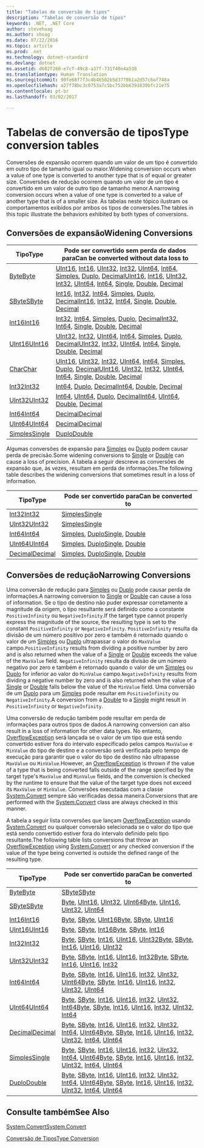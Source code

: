 ```yaml
---
title: "Tabelas de conversão de tipos"
description: "Tabelas de conversão de tipos"
keywords: .NET, .NET Core
author: stevehoag
ms.author: shoag
ms.date: 07/22/2016
ms.topic: article
ms.prod: .net
ms.technology: dotnet-standard
ms.devlang: dotnet
ms.assetid: d602f260-e7cf-49c8-a37f-731f40e4a538
ms.translationtype: Human Translation
ms.sourcegitcommit: 90fe68f7f3c4b46502b5d3770b1a2d57c6af748a
ms.openlocfilehash: a27f78bc3c0753a7c5bc752bb6391839bfc21e75
ms.contentlocale: pt-br
ms.lasthandoff: 03/02/2017

---
```


# <a name="type-conversion-tables"></a><span data-ttu-id="612e5-104">Tabelas de conversão de tipos</span><span class="sxs-lookup"><span data-stu-id="612e5-104">Type conversion tables</span></span>

<span data-ttu-id="612e5-105">Conversões de expansão ocorrem quando um valor de um tipo é convertido em outro tipo de tamanho igual ou maior.</span><span class="sxs-lookup"><span data-stu-id="612e5-105">Widening conversion occurs when a value of one type is converted to another type that is of equal or greater size.</span></span> <span data-ttu-id="612e5-106">Conversões de redução ocorrem quando um valor de um tipo é convertido em um valor de outro tipo de tamanho menor.</span><span class="sxs-lookup"><span data-stu-id="612e5-106">A narrowing conversion occurs when a value of one type is converted to a value of another type that is of a smaller size.</span></span> <span data-ttu-id="612e5-107">As tabelas neste tópico ilustram os comportamentos exibidos por ambos os tipos de conversões.</span><span class="sxs-lookup"><span data-stu-id="612e5-107">The tables in this topic illustrate the behaviors exhibited by both types of conversions.</span></span>

## <a name="widening-conversions"></a><span data-ttu-id="612e5-108">Conversões de expansão</span><span class="sxs-lookup"><span data-stu-id="612e5-108">Widening Conversions</span></span>

<span data-ttu-id="612e5-109">Tipo</span><span class="sxs-lookup"><span data-stu-id="612e5-109">Type</span></span> | <span data-ttu-id="612e5-110">Pode ser convertido sem perda de dados para</span><span class="sxs-lookup"><span data-stu-id="612e5-110">Can be converted without data loss to</span></span>
---- | -------------------------------------
[<span data-ttu-id="612e5-111">Byte</span><span class="sxs-lookup"><span data-stu-id="612e5-111">Byte</span></span>](xref:System.Byte) | <span data-ttu-id="612e5-112">[UInt16](xref:System.UInt16), [Int16](xref:System.Int16), [UInt32](xref:System.UInt32), [Int32](xref:System.Int32), [UInt64](xref:System.UInt64), [Int64](xref:System.Int64), [Simples](xref:System.Single), [Duplo](xref:System.Double), [Decimal](xref:System.Decimal)</span><span class="sxs-lookup"><span data-stu-id="612e5-112">[UInt16](xref:System.UInt16), [Int16](xref:System.Int16), [UInt32](xref:System.UInt32), [Int32](xref:System.Int32), [UInt64](xref:System.UInt64), [Int64](xref:System.Int64), [Single](xref:System.Single), [Double](xref:System.Double), [Decimal](xref:System.Decimal)</span></span>
[<span data-ttu-id="612e5-113">SByte</span><span class="sxs-lookup"><span data-stu-id="612e5-113">SByte</span></span>](xref:System.SByte) | <span data-ttu-id="612e5-114">[Int16](xref:System.Int16), [Int32](xref:System.Int32), [Int64](xref:System.Int64), [Simples](xref:System.Single), [Duplo](xref:System.Double), [Decimal](xref:System.Decimal)</span><span class="sxs-lookup"><span data-stu-id="612e5-114">[Int16](xref:System.Int16), [Int32](xref:System.Int32), [Int64](xref:System.Int64), [Single](xref:System.Single), [Double](xref:System.Double), [Decimal](xref:System.Decimal)</span></span>
[<span data-ttu-id="612e5-115">Int16</span><span class="sxs-lookup"><span data-stu-id="612e5-115">Int16</span></span>](xref:System.Int16) | <span data-ttu-id="612e5-116">[Int32](xref:System.Int32), [Int64](xref:System.Int64), [Simples](xref:System.Single), [Duplo](xref:System.Double), [Decimal](xref:System.Decimal)</span><span class="sxs-lookup"><span data-stu-id="612e5-116">[Int32](xref:System.Int32), [Int64](xref:System.Int64), [Single](xref:System.Single), [Double](xref:System.Double), [Decimal](xref:System.Decimal)</span></span>
[<span data-ttu-id="612e5-117">UInt16</span><span class="sxs-lookup"><span data-stu-id="612e5-117">UInt16</span></span>](xref:System.UInt16) | <span data-ttu-id="612e5-118">[UInt32](xref:System.UInt32), [Int32](xref:System.Int32), [UInt64](xref:System.UInt64), [Int64](xref:System.Int64), [Simples](xref:System.Single), [Duplo](xref:System.Double), [Decimal](xref:System.Decimal)</span><span class="sxs-lookup"><span data-stu-id="612e5-118">[UInt32](xref:System.UInt32), [Int32](xref:System.Int32), [UInt64](xref:System.UInt64), [Int64](xref:System.Int64), [Single](xref:System.Single), [Double](xref:System.Double), [Decimal](xref:System.Decimal)</span></span>
[<span data-ttu-id="612e5-119">Char</span><span class="sxs-lookup"><span data-stu-id="612e5-119">Char</span></span>](xref:System.Char) | <span data-ttu-id="612e5-120">[UInt16](xref:System.UInt16), [UInt32](xref:System.UInt32), [Int32](xref:System.Int32), [UInt64](xref:System.UInt64), [Int64](xref:System.Int64), [Simples](xref:System.Single), [Duplo](xref:System.Double), [Decimal](xref:System.Decimal)</span><span class="sxs-lookup"><span data-stu-id="612e5-120">[UInt16](xref:System.UInt16), [UInt32](xref:System.UInt32), [Int32](xref:System.Int32), [UInt64](xref:System.UInt64), [Int64](xref:System.Int64), [Single](xref:System.Single), [Double](xref:System.Double), [Decimal](xref:System.Decimal)</span></span>
[<span data-ttu-id="612e5-121">Int32</span><span class="sxs-lookup"><span data-stu-id="612e5-121">Int32</span></span>](xref:System.Int32) | <span data-ttu-id="612e5-122">[Int64](xref:System.Int64), [Duplo](xref:System.Double), [Decimal](xref:System.Decimal)</span><span class="sxs-lookup"><span data-stu-id="612e5-122">[Int64](xref:System.Int64), [Double](xref:System.Double), [Decimal](xref:System.Decimal)</span></span>
[<span data-ttu-id="612e5-123">UInt32</span><span class="sxs-lookup"><span data-stu-id="612e5-123">UInt32</span></span>](xref:System.UInt32) | <span data-ttu-id="612e5-124">[Int64](xref:System.Int64), [UInt64](xref:System.UInt64), [Duplo](xref:System.Double), [Decimal](xref:System.Decimal)</span><span class="sxs-lookup"><span data-stu-id="612e5-124">[Int64](xref:System.Int64), [UInt64](xref:System.UInt64), [Double](xref:System.Double), [Decimal](xref:System.Decimal)</span></span>
[<span data-ttu-id="612e5-125">Int64</span><span class="sxs-lookup"><span data-stu-id="612e5-125">Int64</span></span>](xref:System.Int64) | [<span data-ttu-id="612e5-126">Decimal</span><span class="sxs-lookup"><span data-stu-id="612e5-126">Decimal</span></span>](xref:System.Decimal)
[<span data-ttu-id="612e5-127">UInt64</span><span class="sxs-lookup"><span data-stu-id="612e5-127">UInt64</span></span>](xref:System.UInt64) | [<span data-ttu-id="612e5-128">Decimal</span><span class="sxs-lookup"><span data-stu-id="612e5-128">Decimal</span></span>](xref:System.Decimal)
[<span data-ttu-id="612e5-129">Simples</span><span class="sxs-lookup"><span data-stu-id="612e5-129">Single</span></span>](xref:System.Single) | [<span data-ttu-id="612e5-130">Duplo</span><span class="sxs-lookup"><span data-stu-id="612e5-130">Double</span></span>](xref:System.Double)

<span data-ttu-id="612e5-131">Algumas conversões de expansão para [Simples](xref:System.Single) ou [Duplo](xref:System.Double) podem causar perda de precisão.</span><span class="sxs-lookup"><span data-stu-id="612e5-131">Some widening conversions to [Single](xref:System.Single) or [Double](xref:System.Double) can cause a loss of precision.</span></span> <span data-ttu-id="612e5-132">A tabela a seguir descreve as conversões de expansão que, às vezes, resultam em perda de informações.</span><span class="sxs-lookup"><span data-stu-id="612e5-132">The following table describes the widening conversions that sometimes result in a loss of information.</span></span>

<span data-ttu-id="612e5-133">Tipo</span><span class="sxs-lookup"><span data-stu-id="612e5-133">Type</span></span> | <span data-ttu-id="612e5-134">Pode ser convertido para</span><span class="sxs-lookup"><span data-stu-id="612e5-134">Can be converted to</span></span>
---- | -------------------
[<span data-ttu-id="612e5-135">Int32</span><span class="sxs-lookup"><span data-stu-id="612e5-135">Int32</span></span>](xref:System.Int32) | [<span data-ttu-id="612e5-136">Simples</span><span class="sxs-lookup"><span data-stu-id="612e5-136">Single</span></span>](xref:System.Single)
[<span data-ttu-id="612e5-137">UInt32</span><span class="sxs-lookup"><span data-stu-id="612e5-137">UInt32</span></span>](xref:System.UInt32) | [<span data-ttu-id="612e5-138">Simples</span><span class="sxs-lookup"><span data-stu-id="612e5-138">Single</span></span>](xref:System.Single)
[<span data-ttu-id="612e5-139">Int64</span><span class="sxs-lookup"><span data-stu-id="612e5-139">Int64</span></span>](xref:System.Int64) | <span data-ttu-id="612e5-140">[Simples](xref:System.Single), [Duplo](xref:System.Double)</span><span class="sxs-lookup"><span data-stu-id="612e5-140">[Single](xref:System.Single), [Double](xref:System.Double)</span></span>
[<span data-ttu-id="612e5-141">UInt64</span><span class="sxs-lookup"><span data-stu-id="612e5-141">UInt64</span></span>](xref:System.UInt64) | <span data-ttu-id="612e5-142">[Simples](xref:System.Single), [Duplo](xref:System.Double)</span><span class="sxs-lookup"><span data-stu-id="612e5-142">[Single](xref:System.Single), [Double](xref:System.Double)</span></span>
[<span data-ttu-id="612e5-143">Decimal</span><span class="sxs-lookup"><span data-stu-id="612e5-143">Decimal</span></span>](xref:System.Decimal) | <span data-ttu-id="612e5-144">[Simples](xref:System.Single), [Duplo](xref:System.Double)</span><span class="sxs-lookup"><span data-stu-id="612e5-144">[Single](xref:System.Single), [Double](xref:System.Double)</span></span>

## <a name="narrowing-conversions"></a><span data-ttu-id="612e5-145">Conversões de redução</span><span class="sxs-lookup"><span data-stu-id="612e5-145">Narrowing Conversions</span></span>

<span data-ttu-id="612e5-146">Uma conversão de redução para [Simples](xref:System.Single) ou [Duplo](xref:System.Double) pode causar perda de informações.</span><span class="sxs-lookup"><span data-stu-id="612e5-146">A narrowing conversion to [Single](xref:System.Single) or [Double](xref:System.Double) can cause a loss of information.</span></span> <span data-ttu-id="612e5-147">Se o tipo de destino não puder expressar corretamente a magnitude da origem, o tipo resultante será definido como a constante `PositiveInfinity` ou `NegativeInfinity`.</span><span class="sxs-lookup"><span data-stu-id="612e5-147">If the target type cannot properly express the magnitude of the source, the resulting type is set to the constant `PositiveInfinity` or `NegativeInfinity`.</span></span> <span data-ttu-id="612e5-148">`PositiveInfinity` resulta da divisão de um número positivo por zero e também é retornado quando o valor de um [Simples](xref:System.Single) ou [Duplo](xref:System.Double) ultrapassar o valor do `MaxValue` campo.</span><span class="sxs-lookup"><span data-stu-id="612e5-148">`PositiveInfinity` results from dividing a positive number by zero and is also returned when the value of a [Single](xref:System.Single) or [Double](xref:System.Double) exceeds the value of the `MaxValue` field.</span></span> <span data-ttu-id="612e5-149">`NegativeInfinity` resulta da divisão de um número negativo por zero e também é retornado quando o valor de um [Simples](xref:System.Single) ou [Duplo](xref:System.Double) for inferior ao valor do `MinValue` campo.</span><span class="sxs-lookup"><span data-stu-id="612e5-149">`NegativeInfinity` results from dividing a negative number by zero and is also returned when the value of a [Single](xref:System.Single) or [Double](xref:System.Double) falls below the value of the `MinValue` field.</span></span> <span data-ttu-id="612e5-150">Uma conversão de um [Duplo](xref:System.Double) para um [Simples](xref:System.Single) pode resultar em `PositiveInfinity` ou `NegativeInfinity`.</span><span class="sxs-lookup"><span data-stu-id="612e5-150">A conversion from a [Double](xref:System.Double) to a [Single](xref:System.Single) might result in `PositiveInfinity` or `NegativeInfinity`.</span></span>

<span data-ttu-id="612e5-151">Uma conversão de redução também pode resultar em perda de informações para outros tipos de dados.</span><span class="sxs-lookup"><span data-stu-id="612e5-151">A narrowing conversion can also result in a loss of information for other data types.</span></span> <span data-ttu-id="612e5-152">No entanto, [OverflowException](xref:System.OverflowException) será lançada se o valor de um tipo que está sendo convertido estiver fora do intervalo especificado pelos campos `MaxValue` e `MinValue` do tipo de destino e a conversão será verificada pelo tempo de execução para garantir que o valor do tipo de destino não ultrapasse `MaxValue` ou `MinValue`.</span><span class="sxs-lookup"><span data-stu-id="612e5-152">However, an [OverflowException](xref:System.OverflowException) is thrown if the value of a type that is being converted falls outside of the range specified by the target type's `MaxValue` and `MinValue` fields, and the conversion is checked by the runtime to ensure that the value of the target type does not exceed its `MaxValue` or `MinValue`.</span></span> <span data-ttu-id="612e5-153">Conversões executadas com a classe [System.Convert](xref:System.Convert) sempre são verificadas dessa maneira.</span><span class="sxs-lookup"><span data-stu-id="612e5-153">Conversions that are performed with the [System.Convert](xref:System.Convert) class are always checked in this manner.</span></span>

<span data-ttu-id="612e5-154">A tabela a seguir lista conversões que lançam [OverflowException](xref:System.OverflowException) usando [System.Convert](xref:System.Convert) ou qualquer conversão selecionada se o valor do tipo que está sendo convertido estiver fora do intervalo definido pelo tipo resultante.</span><span class="sxs-lookup"><span data-stu-id="612e5-154">The following table lists conversions that throw an [OverflowException](xref:System.OverflowException) using [System.Convert](xref:System.Convert) or any checked conversion if the value of the type being converted is outside the defined range of the resulting type.</span></span>

<span data-ttu-id="612e5-155">Tipo</span><span class="sxs-lookup"><span data-stu-id="612e5-155">Type</span></span> | <span data-ttu-id="612e5-156">Pode ser convertido para</span><span class="sxs-lookup"><span data-stu-id="612e5-156">Can be converted to</span></span>
---- | -------------------
[<span data-ttu-id="612e5-157">Byte</span><span class="sxs-lookup"><span data-stu-id="612e5-157">Byte</span></span>](xref:System.Byte) | [<span data-ttu-id="612e5-158">SByte</span><span class="sxs-lookup"><span data-stu-id="612e5-158">SByte</span></span>](xref:System.SByte)
[<span data-ttu-id="612e5-159">SByte</span><span class="sxs-lookup"><span data-stu-id="612e5-159">SByte</span></span>](xref:System.SByte) | <span data-ttu-id="612e5-160">[Byte](xref:System.Byte), [UInt16](xref:System.UInt16), [UInt32](xref:System.UInt32), [UInt64](xref:System.UInt64)</span><span class="sxs-lookup"><span data-stu-id="612e5-160">[Byte](xref:System.Byte), [UInt16](xref:System.UInt16), [UInt32](xref:System.UInt32), [UInt64](xref:System.UInt64)</span></span>
[<span data-ttu-id="612e5-161">Int16</span><span class="sxs-lookup"><span data-stu-id="612e5-161">Int16</span></span>](xref:System.Int16) | <span data-ttu-id="612e5-162">[Byte](xref:System.Byte), [SByte](xref:System.SByte), [UInt16](xref:System.UInt16)</span><span class="sxs-lookup"><span data-stu-id="612e5-162">[Byte](xref:System.Byte), [SByte](xref:System.SByte), [UInt16](xref:System.UInt16)</span></span>
[<span data-ttu-id="612e5-163">UInt16</span><span class="sxs-lookup"><span data-stu-id="612e5-163">UInt16</span></span>](xref:System.UInt16) | <span data-ttu-id="612e5-164">[Byte](xref:System.Byte), [SByte](xref:System.SByte), [Int16](xref:System.Int16)</span><span class="sxs-lookup"><span data-stu-id="612e5-164">[Byte](xref:System.Byte), [SByte](xref:System.SByte), [Int16](xref:System.Int16)</span></span>
[<span data-ttu-id="612e5-165">Int32</span><span class="sxs-lookup"><span data-stu-id="612e5-165">Int32</span></span>](xref:System.Int32) | <span data-ttu-id="612e5-166">[Byte](xref:System.Byte), [SByte](xref:System.SByte), [Int16](xref:System.Int16), [UInt16](xref:System.UInt16), [UInt32](xref:System.UInt32)</span><span class="sxs-lookup"><span data-stu-id="612e5-166">[Byte](xref:System.Byte), [SByte](xref:System.SByte), [Int16](xref:System.Int16), [UInt16](xref:System.UInt16), [UInt32](xref:System.UInt32)</span></span>
[<span data-ttu-id="612e5-167">UInt32</span><span class="sxs-lookup"><span data-stu-id="612e5-167">UInt32</span></span>](xref:System.UInt32) | <span data-ttu-id="612e5-168">[Byte](xref:System.Byte), [SByte](xref:System.SByte), [Int16](xref:System.Int16), [UInt16](xref:System.UInt16), [Int32](xref:System.Int32)</span><span class="sxs-lookup"><span data-stu-id="612e5-168">[Byte](xref:System.Byte), [SByte](xref:System.SByte), [Int16](xref:System.Int16), [UInt16](xref:System.UInt16), [Int32](xref:System.Int32)</span></span>
[<span data-ttu-id="612e5-169">Int64</span><span class="sxs-lookup"><span data-stu-id="612e5-169">Int64</span></span>](xref:System.Int64) | <span data-ttu-id="612e5-170">[Byte](xref:System.Byte), [SByte](xref:System.SByte), [Int16](xref:System.Int16), [UInt16](xref:System.UInt16), [Int32](xref:System.Int32), [UInt32](xref:System.UInt32), [UInt64](xref:System.UInt64)</span><span class="sxs-lookup"><span data-stu-id="612e5-170">[Byte](xref:System.Byte), [SByte](xref:System.SByte), [Int16](xref:System.Int16), [UInt16](xref:System.UInt16), [Int32](xref:System.Int32), [UInt32](xref:System.UInt32), [UInt64](xref:System.UInt64)</span></span>
[<span data-ttu-id="612e5-171">UInt64</span><span class="sxs-lookup"><span data-stu-id="612e5-171">UInt64</span></span>](xref:System.UInt64) | <span data-ttu-id="612e5-172">[Byte](xref:System.Byte), [SByte](xref:System.SByte), [Int16](xref:System.Int16), [UInt16](xref:System.UInt16), [Int32](xref:System.Int32), [UInt32](xref:System.UInt32), [Int64](xref:System.Int64)</span><span class="sxs-lookup"><span data-stu-id="612e5-172">[Byte](xref:System.Byte), [SByte](xref:System.SByte), [Int16](xref:System.Int16), [UInt16](xref:System.UInt16), [Int32](xref:System.Int32), [UInt32](xref:System.UInt32), [Int64](xref:System.Int64)</span></span>
[<span data-ttu-id="612e5-173">Decimal</span><span class="sxs-lookup"><span data-stu-id="612e5-173">Decimal</span></span>](xref:System.Decimal) | <span data-ttu-id="612e5-174">[Byte](xref:System.Byte), [SByte](xref:System.SByte), [Int16](xref:System.Int16), [UInt16](xref:System.UInt16), [Int32](xref:System.Int32), [UInt32](xref:System.UInt32), [Int64](xref:System.Int64), [UInt64](xref:System.UInt64)</span><span class="sxs-lookup"><span data-stu-id="612e5-174">[Byte](xref:System.Byte), [SByte](xref:System.SByte), [Int16](xref:System.Int16), [UInt16](xref:System.UInt16), [Int32](xref:System.Int32), [UInt32](xref:System.UInt32), [Int64](xref:System.Int64), [UInt64](xref:System.UInt64)</span></span>
[<span data-ttu-id="612e5-175">Simples</span><span class="sxs-lookup"><span data-stu-id="612e5-175">Single</span></span>](xref:System.Single) | <span data-ttu-id="612e5-176">[Byte](xref:System.Byte), [SByte](xref:System.SByte), [Int16](xref:System.Int16), [UInt16](xref:System.UInt16), [Int32](xref:System.Int32), [UInt32](xref:System.UInt32), [Int64](xref:System.Int64), [UInt64](xref:System.UInt64)</span><span class="sxs-lookup"><span data-stu-id="612e5-176">[Byte](xref:System.Byte), [SByte](xref:System.SByte), [Int16](xref:System.Int16), [UInt16](xref:System.UInt16), [Int32](xref:System.Int32), [UInt32](xref:System.UInt32), [Int64](xref:System.Int64), [UInt64](xref:System.UInt64)</span></span>
[<span data-ttu-id="612e5-177">Duplo</span><span class="sxs-lookup"><span data-stu-id="612e5-177">Double</span></span>](xref:System.Double) | <span data-ttu-id="612e5-178">[Byte](xref:System.Byte), [SByte](xref:System.SByte), [Int16](xref:System.Int16), [UInt16](xref:System.UInt16), [Int32](xref:System.Int32), [UInt32](xref:System.UInt32), [Int64](xref:System.Int64), [UInt64](xref:System.UInt64)</span><span class="sxs-lookup"><span data-stu-id="612e5-178">[Byte](xref:System.Byte), [SByte](xref:System.SByte), [Int16](xref:System.Int16), [UInt16](xref:System.UInt16), [Int32](xref:System.Int32), [UInt32](xref:System.UInt32), [Int64](xref:System.Int64), [UInt64](xref:System.UInt64)</span></span>

## <a name="see-also"></a><span data-ttu-id="612e5-179">Consulte também</span><span class="sxs-lookup"><span data-stu-id="612e5-179">See Also</span></span>

[<span data-ttu-id="612e5-180">System.Convert</span><span class="sxs-lookup"><span data-stu-id="612e5-180">System.Convert</span></span>](xref:System.Convert)

[<span data-ttu-id="612e5-181">Conversão de Tipos</span><span class="sxs-lookup"><span data-stu-id="612e5-181">Type Conversion</span></span>](type-conversion.md)


